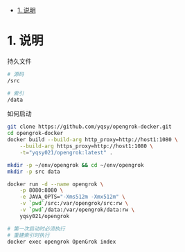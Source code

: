 <!-- TOC -->

- [1. 说明](#1-说明)

<!-- /TOC -->


<a id="markdown-1-说明" name="1-说明"></a>
# 1. 说明


持久文件
```bash
# 源码
/src

# 索引
/data
```

如何启动
```bash
git clone https://github.com/yqsy/opengrok-docker.git
cd opengrok-docker
docker build --build-arg http_proxy=http://host1:1080 \
    --build-arg https_proxy=http://host1:1080 \
    -t="yqsy021/opengrok:latest" .

mkdir -p ~/env/opengrok && cd ~/env/opengrok
mkdir -p src data

docker run -d --name opengrok \
    -p 8080:8080 \
    -e JAVA_OPTS="-Xms512m -Xmx512m" \
    -v `pwd`/src:/var/opengrok/src:rw \
    -v `pwd`/data:/var/opengrok/data:rw \
    yqsy021/opengrok

# 第一次启动时必须执行
# 重建索引时执行
docker exec opengrok OpenGrok index

```

